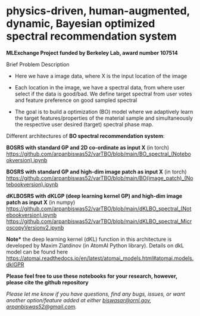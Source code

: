 # physics-driven, human-augmented, dynamic, Bayesian optimized spectral recommendation system
<b>MLExchange Project funded by Berkeley Lab, award number 107514</b>

Brief Problem Description

- Here we have a image data, where X is the input location of the image

- Each location in the image, we have a spectral data, from where user select if the data is good/bad. We define target spectral from user votes and feature preference on good sampled spectral

- The goal is to build a optimization (BO) model where we adaptively learn the target features/properties of the material sample and simultaneously the respective user desired (target) spectral phase map.

Different architectures of <b>BO spectral recommendation system</b>: 
  
<b>BOSRS with standard GP and 2D co-ordinate as input X</b> (in torch)
https://github.com/arpanbiswas52/varTBO/blob/main/BO_spectral_(Notebookversion).ipynb

<b> BOSRS with standard GP and high-dim image patch as input X</b> (in torch)
https://github.com/arpanbiswas52/varTBO/blob/main/BO(image_patch)_(Notebookversion).ipynb
  
<b> dKLBOSRS with dKLGP (deep learning kernel GP) and high-dim image patch as input X</b> (in numpy)
https://github.com/arpanbiswas52/varTBO/blob/main/dKLBO_spectral_(Notebookversion).ipynb
https://github.com/arpanbiswas52/varTBO/blob/main/dKLBO_spectral_MicroscopyVersionv2.ipynb

<b>Note*</b> the deep learning kernel (dKL) function in this architecture is developed by Maxim Ziatdinov (in AtomAI Python library). Details on dkL model can be found here https://atomai.readthedocs.io/en/latest/atomai_models.html#atomai.models.dklGPR

**Please feel free to use these notebooks for your research, however, please cite the github repository**

<i> Please let me know if you have questions, find any bugs, issues, or want another option/feature added at either biswasar@ornl.gov, arpanbiswas52@gmail.com.


